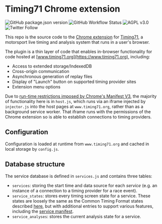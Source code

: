 # Timing71 Chrome extension

![GitHub package.json version](https://img.shields.io/github/package-json/v/timing71/beta-chrome)
![GitHub Workflow Status](https://img.shields.io/github/actions/workflow/status/timing71/beta-chrome/main.yml?branch=master)
![AGPL v3.0](https://img.shields.io/github/license/timing71/beta-chrome)
![Twitter Follow](https://img.shields.io/twitter/follow/timing_71?style=social)

This repo is the source code to the [Chrome extension](https://chrome.google.com/webstore/detail/timing71/pjdcehojcogjpilmeliklfddboeoogpd)
for [Timing71](https://www.timing71.org/), a motorsport live timing and
analysis system that runs in a user's browser.

The plugin is a thin layer of code that enables in-browser functionality for
code hosted at [www.timing71.org](https://www.timing71.org), including:

* Access to extended storage/IndexedDB
* Cross-origin communication
* Asynchronous generation of replay files
* Display of "Launch" button on supported timing provider sites
* Extension menu options

Due to [run-time restrictions imposed by Chrome's Manifest V3](https://bugs.chromium.org/p/chromium/issues/detail?id=1152255),
the majority of functionality here is in `host.js`, which runs via an iframe
injected by `injector.js` into the host pages at `www.timing71.org`, rather
than as a background service worker. That iframe runs with the permissions of
the Chrome extension so is able to establish connections to timing providers.

## Configuration

Configuration is loaded at runtime from `www.timing71.org` and cached in local
storage by `config.js`.

## Database structure

The service database is defined in `services.js` and contains three tables:

* `services`: storing the start time and data source for each _service_
  (e.g. an instance of a connection to a timing provider for a race event).
* `service_states`: stores every timing screen state for a service. These states
  are loosely the same as the Common Timing Format states described
  [here](https://info.timing71.org/reference/state.html), but with additional
  entries to support various features, including the [service manifest](https://info.timing71.org/reference/manifest.html).
* `service_analyses`: stores the current analysis state for a service.
